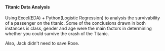 #### Titanic Data Analysis
Using Excel(EDA) + Python(Logistic Regression) to analysis the survivability of a passenger on the titanic.
Some of the conclusions drawn in both instances is class, gender and age were the main factors in determining 
whether you could survive the crash of the Titanic.

Also, Jack didn't need to save Rose.
